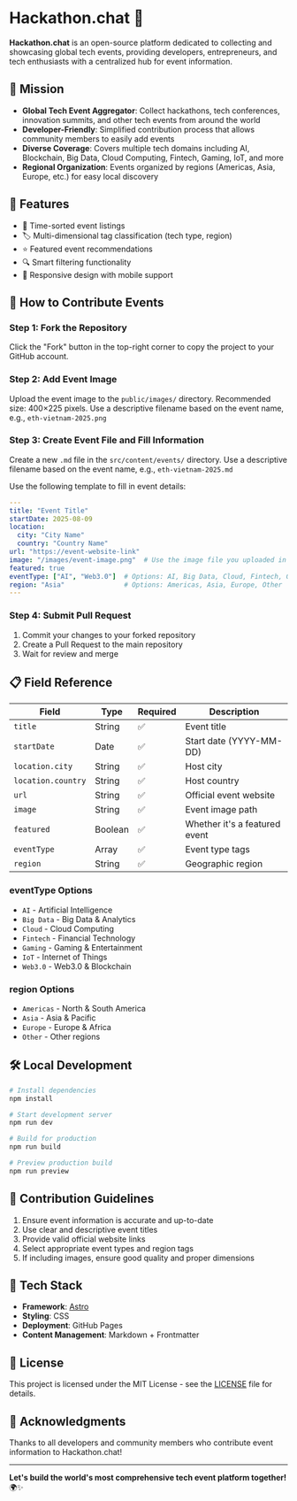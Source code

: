 # Hackathon.chat 🚀

**Hackathon.chat** is an open-source platform dedicated to collecting and showcasing global tech events, providing developers, entrepreneurs, and tech enthusiasts with a centralized hub for event information.

## 🎯 Mission

- **Global Tech Event Aggregator**: Collect hackathons, tech conferences, innovation summits, and other tech events from around the world
- **Developer-Friendly**: Simplified contribution process that allows community members to easily add events
- **Diverse Coverage**: Covers multiple tech domains including AI, Blockchain, Big Data, Cloud Computing, Fintech, Gaming, IoT, and more
- **Regional Organization**: Events organized by regions (Americas, Asia, Europe, etc.) for easy local discovery

## 🌟 Features

- 📅 Time-sorted event listings
- 🏷️ Multi-dimensional tag classification (tech type, region)
- ⭐ Featured event recommendations
- 🔍 Smart filtering functionality
- 📱 Responsive design with mobile support

## 🤝 How to Contribute Events

### Step 1: Fork the Repository
Click the "Fork" button in the top-right corner to copy the project to your GitHub account.

### Step 2: Add Event Image
Upload the event image to the `public/images/` directory. Recommended size: 400×225 pixels. Use a descriptive filename based on the event name, e.g., `eth-vietnam-2025.png`

### Step 3: Create Event File and Fill Information
Create a new `.md` file in the `src/content/events/` directory. Use a descriptive filename based on the event name, e.g., `eth-vietnam-2025.md`

Use the following template to fill in event details:

```yaml
---
title: "Event Title"
startDate: 2025-08-09
location:
  city: "City Name"
  country: "Country Name"
url: "https://event-website-link"
image: "/images/event-image.png"  # Use the image file you uploaded in Step 2
featured: true
eventType: ["AI", "Web3.0"]  # Options: AI, Big Data, Cloud, Fintech, Gaming, IoT, Web3.0
region: "Asia"               # Options: Americas, Asia, Europe, Other
---
```

### Step 4: Submit Pull Request
1. Commit your changes to your forked repository
2. Create a Pull Request to the main repository
3. Wait for review and merge

## 📋 Field Reference

| Field | Type | Required | Description |
|-------|------|----------|-------------|
| `title` | String | ✅ | Event title |
| `startDate` | Date | ✅ | Start date (YYYY-MM-DD) |
| `location.city` | String | ✅ | Host city |
| `location.country` | String | ✅ | Host country |
| `url` | String | ✅ | Official event website |
| `image` | String | ✅ | Event image path |
| `featured` | Boolean | ✅ | Whether it's a featured event |
| `eventType` | Array | ✅ | Event type tags |
| `region` | String | ✅ | Geographic region |

### eventType Options
- `AI` - Artificial Intelligence
- `Big Data` - Big Data & Analytics
- `Cloud` - Cloud Computing
- `Fintech` - Financial Technology
- `Gaming` - Gaming & Entertainment
- `IoT` - Internet of Things
- `Web3.0` - Web3.0 & Blockchain

### region Options
- `Americas` - North & South America
- `Asia` - Asia & Pacific
- `Europe` - Europe & Africa
- `Other` - Other regions

## 🛠️ Local Development

```bash
# Install dependencies
npm install

# Start development server
npm run dev

# Build for production
npm run build

# Preview production build
npm run preview
```

## 📝 Contribution Guidelines

1. Ensure event information is accurate and up-to-date
2. Use clear and descriptive event titles
3. Provide valid official website links
4. Select appropriate event types and region tags
5. If including images, ensure good quality and proper dimensions

## 🤖 Tech Stack

- **Framework**: [Astro](https://astro.build/)
- **Styling**: CSS
- **Deployment**: GitHub Pages
- **Content Management**: Markdown + Frontmatter

## 📄 License

This project is licensed under the MIT License - see the [LICENSE](LICENSE) file for details.

## 🙏 Acknowledgments

Thanks to all developers and community members who contribute event information to Hackathon.chat!

---

**Let's build the world's most comprehensive tech event platform together!** 🌍✨
